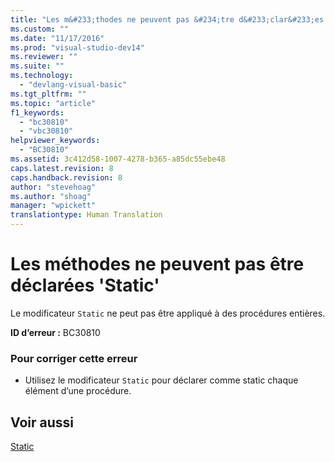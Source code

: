 ```yaml
---
title: "Les m&#233;thodes ne peuvent pas &#234;tre d&#233;clar&#233;es &#39;Static&#39; | Microsoft Docs"
ms.custom: ""
ms.date: "11/17/2016"
ms.prod: "visual-studio-dev14"
ms.reviewer: ""
ms.suite: ""
ms.technology: 
  - "devlang-visual-basic"
ms.tgt_pltfrm: ""
ms.topic: "article"
f1_keywords: 
  - "bc30810"
  - "vbc30810"
helpviewer_keywords: 
  - "BC30810"
ms.assetid: 3c412d58-1007-4278-b365-a85dc55ebe48
caps.latest.revision: 8
caps.handback.revision: 8
author: "stevehoag"
ms.author: "shoag"
manager: "wpickett"
translationtype: Human Translation
---
```

# Les m&#233;thodes ne peuvent pas &#234;tre d&#233;clar&#233;es &#39;Static&#39;
Le modificateur `Static` ne peut pas être appliqué à des procédures entières.  
  
 **ID d’erreur :** BC30810  
  
### Pour corriger cette erreur  
  
-   Utilisez le modificateur `Static` pour déclarer comme static chaque élément d’une procédure.  
  
## Voir aussi  
 [Static](../../visual-basic/language-reference/modifiers/static.md)
